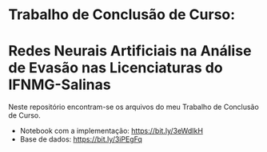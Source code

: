 # Trabalho de Conclusão de Curso: 
# Redes Neurais Artificiais na Análise de Evasão nas Licenciaturas do IFNMG-Salinas

Neste repositório encontram-se os arquivos do meu Trabalho de Conclusão de Curso.
* Notebook com a implementação: https://bit.ly/3eWdIkH
* Base de dados: https://bit.ly/3iPEgFq 

